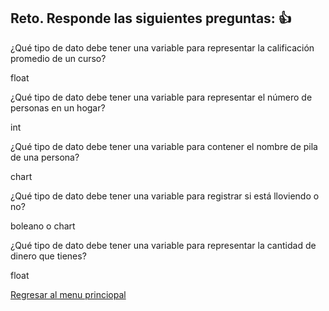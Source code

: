 ## Reto. Responde las siguientes preguntas: 👍

¿Qué tipo de dato debe tener una variable para representar la calificación promedio de un
curso?

float

¿Qué tipo de dato debe tener una variable para representar el número de personas en un
hogar?

int

¿Qué tipo de dato debe tener una variable para contener el nombre de pila de una persona?

chart

¿Qué tipo de dato debe tener una variable para registrar si está lloviendo o no?

boleano o chart

¿Qué tipo de dato debe tener una variable para representar la cantidad de dinero que
tienes?

float

[Regresar al menu princiopal](https://github.com/escuelaDeCodigoMargaritaMaza/escuela_de_codigo/tree/main/PENSAMIENTO_COMPUTACIONAL)
